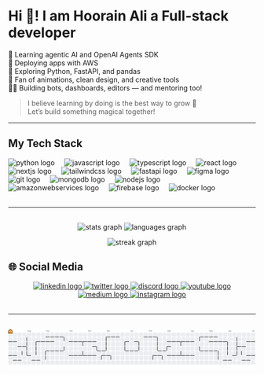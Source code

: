 # Hi 👋! I am Hoorain Ali a Full-stack developer

🧠 Learning agentic AI and OpenAI Agents SDK  
🚀 Deploying apps with AWS  
🎯 Exploring Python, FastAPI, and pandas  
🎨 Fan of animations, clean design, and creative tools  
👩‍💻 Building bots, dashboards, editors — and mentoring too!  

> I believe learning by doing is the best way to grow 💪  
> Let’s build something magical together!

---

## My Tech Stack

<div align="left">
  <img src="https://cdn.jsdelivr.net/gh/devicons/devicon/icons/python/python-original.svg" height="40" alt="python logo"  />
  <img width="12" />
  <img src="https://cdn.jsdelivr.net/gh/devicons/devicon/icons/javascript/javascript-original.svg" height="40" alt="javascript logo"  />
  <img width="12" />
  <img src="https://cdn.jsdelivr.net/gh/devicons/devicon/icons/typescript/typescript-original.svg" height="40" alt="typescript logo"  />
  <img width="12" />
  <img src="https://cdn.jsdelivr.net/gh/devicons/devicon/icons/react/react-original.svg" height="40" alt="react logo"  />
  <img width="12" />
  <img src="https://cdn.jsdelivr.net/gh/devicons/devicon/icons/nextjs/nextjs-original.svg" height="40" alt="nextjs logo"  />
  <img width="12" />
  <img src="https://skillicons.dev/icons?i=tailwind" height="40" alt="tailwindcss logo"  />
  <img width="12" />
  <img src="https://cdn.jsdelivr.net/gh/devicons/devicon/icons/fastapi/fastapi-original.svg" height="40" alt="fastapi logo"  />
  <img width="12" />
  <img src="https://cdn.jsdelivr.net/gh/devicons/devicon/icons/figma/figma-original.svg" height="40" alt="figma logo"  />
  <img width="12" />
  <img src="https://cdn.jsdelivr.net/gh/devicons/devicon/icons/git/git-original.svg" height="40" alt="git logo"  />
  <img width="12" />
  <img src="https://cdn.jsdelivr.net/gh/devicons/devicon/icons/mongodb/mongodb-original.svg" height="40" alt="mongodb logo"  />
  <img width="12" />
  <img src="https://cdn.simpleicons.org/nodedotjs/339933" height="40" alt="nodejs logo"  />
  <img width="12" />
  <img src="https://skillicons.dev/icons?i=aws" height="40" alt="amazonwebservices logo"  />
  <img width="12" />
  <img src="https://cdn.jsdelivr.net/gh/devicons/devicon/icons/firebase/firebase-plain.svg" height="40" alt="firebase logo"  />
  <img width="12" />
  <img src="https://cdn.jsdelivr.net/gh/devicons/devicon/icons/docker/docker-original.svg" height="40" alt="docker logo"  />
</div>

<br>

---

<br>

<div align="center">
  <img src="https://github-readme-stats.vercel.app/api?username=syeda-hoorain-ali&hide_title=false&hide_rank=false&show_icons=true&count_private=true&disable_animations=false&theme=radical&locale=en&hide_border=false" height="150" alt="stats graph"  />
  <img src="https://github-readme-stats.vercel.app/api/top-langs?username=syeda-hoorain-ali&locale=en&hide_title=false&layout=compact&card_width=320&langs_count=5&theme=radical&hide_border=false" height="150" alt="languages graph"  />

  <img src="https://streak-stats.demolab.com?user=syeda-hoorain-ali&locale=en&mode=daily&theme=radical&hide_border=false&border_radius=5&order=3" height="150" alt="streak graph" /> <br>
</div>

## 🌐 Social Media

<div align="center">
  <a href="https://www.linkedin.com/in/syedahoorainali/" target="_blank">
    <img src="https://raw.githubusercontent.com/maurodesouza/profile-readme-generator/master/src/assets/icons/social/linkedin/default.svg" width="52" height="40" alt="linkedin logo" />
  </a>
  <a href="https://x.com/syedahorainali" target="_blank">
    <img src="https://raw.githubusercontent.com/maurodesouza/profile-readme-generator/master/src/assets/icons/social/twitter/default.svg" width="52" height="40" alt="twitter logo" />
  </a>
  <a href="https://discord.com/channels/@me/1110323737984762016" target="_blank">
    <img src="https://raw.githubusercontent.com/maurodesouza/profile-readme-generator/master/src/assets/icons/social/discord/default.svg" width="52" height="40" alt="discord logo" />
  </a>
  <a href="https://www.youtube.com/@agentia-world" target="_blank">
    <img src="https://raw.githubusercontent.com/maurodesouza/profile-readme-generator/master/src/assets/icons/social/youtube/default.svg" width="52" height="40" alt="youtube logo" />
  </a>
  <a href="https://medium.com/@syedahoorainali" target="_blank">
    <img src="https://raw.githubusercontent.com/maurodesouza/profile-readme-generator/master/src/assets/icons/social/medium/default.svg" width="52" height="40" alt="medium logo" />
  </a>
  <a href="https://www.instagram.com/syeda_hoorain_ali/" target="_blank">
    <img src="https://raw.githubusercontent.com/maurodesouza/profile-readme-generator/master/src/assets/icons/social/instagram/default.svg" width="52" height="40" alt="instagram logo" />
  </a>
</div>

<br>

---

<br clear="both">

<picture>
  <source media="(prefers-color-scheme: dark)" srcset="https://raw.githubusercontent.com/syeda-hoorain-ali/syeda-hoorain-ali/output/pacman-contribution-graph-dark.svg">
  <source media="(prefers-color-scheme: light)" srcset="https://raw.githubusercontent.com/syeda-hoorain-ali/syeda-hoorain-ali/output/pacman-contribution-graph.svg">
  <img alt="pacman contribution graph" src="https://raw.githubusercontent.com/syeda-hoorain-ali/syeda-hoorain-ali/output/pacman-contribution-graph.svg">
</picture>

###